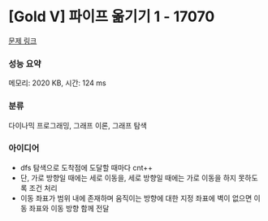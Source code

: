# [Gold V] 파이프 옮기기 1 - 17070 

[문제 링크](https://www.acmicpc.net/problem/17070) 

### 성능 요약

메모리: 2020 KB, 시간: 124 ms

### 분류

다이나믹 프로그래밍, 그래프 이론, 그래프 탐색

### 아이디어

- dfs 탐색으로 도착점에 도달할 때마다 cnt++
- 단, 가로 방향일 때에는 세로 이동을, 세로 방향일 때에는 가로 이동을 하지 못하도록 조건 처리
- 이동 좌표가 범위 내에 존재하며 움직이는 방향에 대한 지정 좌표에 벽이 없으면 이동 좌표와 이동 방향 함께 전달
